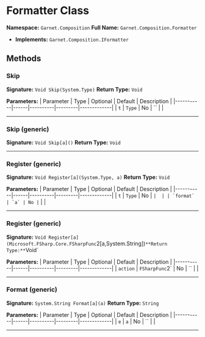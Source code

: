 # Formatter Class

**Namespace:** `Garnet.Composition`
**Full Name:** `Garnet.Composition.Formatter`
- **Implements:** `Garnet.Composition.IFormatter`

## Methods

### Skip

**Signature:** `Void Skip(System.Type)`
**Return Type:** `Void`

**Parameters:**
| Parameter | Type | Optional | Default | Description |
|-----------|------|----------|---------|-------------|
| `t` | `Type` | No | `` |  |

---

### Skip (generic)

**Signature:** `Void Skip[a]()`
**Return Type:** `Void`

---

### Register (generic)

**Signature:** `Void Register[a](System.Type, a)`
**Return Type:** `Void`

**Parameters:**
| Parameter | Type | Optional | Default | Description |
|-----------|------|----------|---------|-------------|
| `t` | `Type` | No | `` |  |
| `format` | `a` | No | `` |  |

---

### Register (generic)

**Signature:** `Void Register[a](Microsoft.FSharp.Core.FSharpFunc`2[a,System.String])`
**Return Type:** `Void`

**Parameters:**
| Parameter | Type | Optional | Default | Description |
|-----------|------|----------|---------|-------------|
| `action` | `FSharpFunc`2` | No | `` |  |

---

### Format (generic)

**Signature:** `System.String Format[a](a)`
**Return Type:** `String`

**Parameters:**
| Parameter | Type | Optional | Default | Description |
|-----------|------|----------|---------|-------------|
| `e` | `a` | No | `` |  |

---